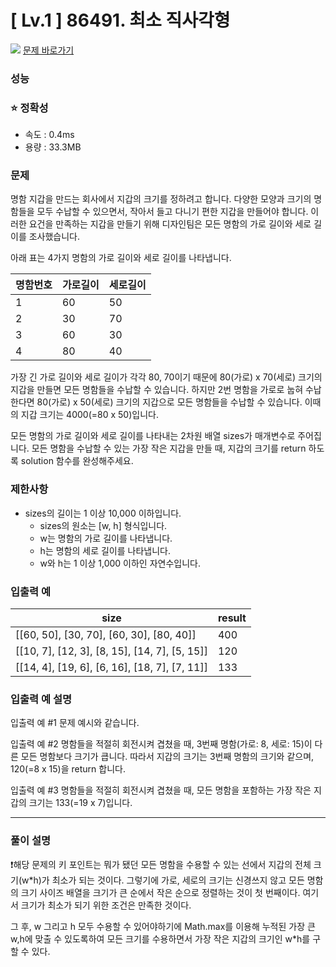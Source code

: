 # [ Lv.1 ] 86491. 최소 직사각형

<img src="https://img.shields.io/badge/JavaScript-orange?style=flat&logo=javascript&logoColor=auto"/> [문제 바로가기](https://school.programmers.co.kr/learn/courses/30/lessons/86491)

### 성능

### ⭐ 정확성

- 속도 : 0.4ms
- 용량 : 33.3MB

### 문제

명함 지갑을 만드는 회사에서 지갑의 크기를 정하려고 합니다. 다양한 모양과 크기의 명함들을 모두 수납할 수 있으면서, 작아서 들고 다니기 편한 지갑을 만들어야 합니다. 이러한 요건을 만족하는 지갑을 만들기 위해 디자인팀은 모든 명함의 가로 길이와 세로 길이를 조사했습니다.

아래 표는 4가지 명함의 가로 길이와 세로 길이를 나타냅니다.

| 명함번호 | 가로길이 | 세로길이 |
| -------- | -------- | -------- |
| 1        | 60       | 50       |
| 2        | 30       | 70       |
| 3        | 60       | 30       |
| 4        | 80       | 40       |

가장 긴 가로 길이와 세로 길이가 각각 80, 70이기 때문에 80(가로) x 70(세로) 크기의 지갑을 만들면 모든 명함들을 수납할 수 있습니다. 하지만 2번 명함을 가로로 눕혀 수납한다면 80(가로) x 50(세로) 크기의 지갑으로 모든 명함들을 수납할 수 있습니다. 이때의 지갑 크기는 4000(=80 x 50)입니다.

모든 명함의 가로 길이와 세로 길이를 나타내는 2차원 배열 sizes가 매개변수로 주어집니다. 모든 명함을 수납할 수 있는 가장 작은 지갑을 만들 때, 지갑의 크기를 return 하도록 solution 함수를 완성해주세요.

### 제한사항

- sizes의 길이는 1 이상 10,000 이하입니다.
  - sizes의 원소는 [w, h] 형식입니다.
  - w는 명함의 가로 길이를 나타냅니다.
  - h는 명함의 세로 길이를 나타냅니다.
  - w와 h는 1 이상 1,000 이하인 자연수입니다.

### 입출력 예

| size                                          | result |
| --------------------------------------------- | ------ |
| [[60, 50], [30, 70], [60, 30], [80, 40]]      | 400    |
| [[10, 7], [12, 3], [8, 15], [14, 7], [5, 15]] | 120    |
| [[14, 4], [19, 6], [6, 16], [18, 7], [7, 11]] | 133    |

### 입출력 예 설명

입출력 예 #1
문제 예시와 같습니다.

입출력 예 #2
명함들을 적절히 회전시켜 겹쳤을 때, 3번째 명함(가로: 8, 세로: 15)이 다른 모든 명함보다 크기가 큽니다. 따라서 지갑의 크기는 3번째 명함의 크기와 같으며, 120(=8 x 15)을 return 합니다.

입출력 예 #3
명함들을 적절히 회전시켜 겹쳤을 때, 모든 명함을 포함하는 가장 작은 지갑의 크기는 133(=19 x 7)입니다.

---

### 풀이 설명

❗해당 문제의 키 포인트는 뭐가 됐던 모든 명함을 수용할 수 있는 선에서 지갑의 전체 크기(w\*h)가 최소가 되는 것이다. 그렇기에 가로, 세로의 크기는 신경쓰지 않고 모든 명함의 크기 사이즈 배열을 크기가 큰 순에서 작은 순으로 정렬하는 것이 첫 번째이다. 여기서 크기가 최소가 되기 위한 조건은 만족한 것이다.

그 후, w 그리고 h 모두 수용할 수 있어야하기에 Math.max를 이용해 누적된 가장 큰 w,h에 맞출 수 있도록하여 모든 크기를 수용하면서 가장 작은 지갑의 크기인 w\*h를 구할 수 있다.
